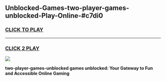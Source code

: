 
## Unblocked-Games-two-player-games-unblocked-Play-Online-#c7di0
<h3>
<a href="https://premium.freeplayer.one?title=two-player-games-unblocked&ref=27F">CLICK TO PLAY</a></h3>
<hr>

<h3>
<a href="https://premium.freeplayer.one?title=two-player-games-unblocked&ref=27F">CLICK 2 PLAY</a>
  
</h3>

<a href="https://premium.freeplayer.one?title=two-player-games-unblocked&ref=27F"><img src="https://clearcache.store/games.png"></a>


**two-player-games-unblocked games unblocked: Your Gateway to Fun and Accessible Online Gaming**

